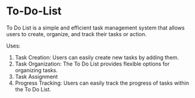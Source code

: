 # To-Do-List
To Do List is a simple and efficient task management system that allows users to create, organize, and track their tasks or action.

Uses:
1. Task Creation: Users can easily create new tasks by adding them.
2. Task Organization: The To Do List provides flexible options for organizing tasks. 
3. Task Assignment
4. Progress Tracking: Users can easily track the progress of tasks within the To Do List.
